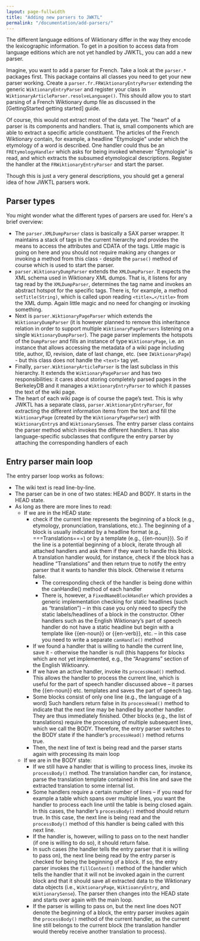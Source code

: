 ```yaml
---
layout: page-fullwidth
title: "Adding new parsers to JWKTL"
permalink: "/documentation/add-parsers/"
---
```



The different language editions of Wiktionary differ in the way they encode the lexicographic information. To get in a position to access data from language editions which are not yet handled by JWKTL, you can add a new parser.

Imagine, you want to add a parser for French. Take a look at the `parser.*` packages first. This package contains all classes you need to get your new parser working. Create a `parser.fr.FRWiktionaryEntryParser` extending the generic `WiktionaryEntryParser` and register your class in `WiktionaryArticleParser.resolveLanguage()`. This should allow you to start parsing of a French Wiktionary dump file as discussed in the [GettingStarted getting started] guide. 

Of course, this would not extract most of the data yet. The "heart" of a parser is its components and handlers. That is, small components which are able to extract a specific article constituent. The articles of the French Wiktionary contain, for example, a headline "Étymologie" under which the etymology of a word is described. One handler could thus be an `FREtymologyHandler` which asks for being invoked whenever "Étymologie" is read, and which extracts the subsumed etymological descriptions. Register the handler at the `FRWiktionaryEntryParser` and start the parser.

Though this is just a very general descriptions, you should get a general idea of how JWKTL parsers work.


Parser types
------------

You might wonder what the different types of parsers are used for. Here's a brief overview:

* The `parser.XMLDumpParser` class is basically a SAX parser wrapper. It maintains a stack of tags in the current hierarchy and provides the means to access the attributes and CDATA of the tags. Little magic is going on here and you should not require making any changes or invoking a method from this class - despite the `parse()` method of course which is used to start the parser.
* `parser.WiktionaryDumpParser` extends the `XMLDumpParser`. It expects the XML schema used in Wiktionary XML dumps. That is, it listens for any tag read by the `XMLDumpParser`, determines the tag name and invokes an abstract hotspot for the specific tags. There is, for example, a method `setTitle(String)`, which is called upon reading `<title>…</title>` from the XML dump. Again little magic and no need for changing or invoking something.
* Next is `parser.WiktionaryPageParser` which extends the `WiktionaryDumpParser` (it is however planned to remove this inheritance relation in order to support multiple `WiktionaryPageParsers` listening on a single `WiktionaryDumpParser`). The page parser implements the hotspots of the `DumpParser` and fills an instance of type `WiktionaryPage`, i.e. an instance that allows accessing the metadata of a wiki page including title, author, ID, revision, date of last change, etc. (see `IWiktionaryPage`) - but this class does not handle the `<text>` tag yet.
* Finally, `parser.WiktionaryArticleParser` is the last subclass in this hierarchy. It extends the `WiktionaryPageParser` and has two responsibilities: it cares about storing completely parsed pages in the BerkeleyDB and it manages a `WiktionaryEntryParser` to which it passes the text of the wiki page.
* The heart of each wiki page is of course the page’s text. This is why JWKTL has a separate class, `parser.WiktionaryEntryParser`, for extracting the different information items from the text and fill the `WiktionaryPage` (created by the `WiktionaryPageParser`) with `WiktionaryEntry`s and `WiktionarySense`s. The entry parser class contains the parser method which invokes the different handlers. It has also language-specific subclasses that configure the entry parser by attaching the corresponding handlers of each 


Entry parser main loop
----------------------

The entry parser loop works as follows:

  * The wiki text is read line-by-line.
  * The parser can be in one of two states: HEAD and BODY. It starts in the HEAD state.
  * As long as there are more lines to read:
    * If we are in the HEAD state:
      * check if the current line represents the beginning of a block (e.g., etymology, pronunciation, translations, etc.). The beginning of a block is usually indicated by a headline format (e.g., ===Translations===) or by a template (e.g., {{en-noun}}). So if the line is a potential beginning of a block, iterate through all attached handlers and ask them if they want to handle this block. A translation handler would, for instance, check if the block has a headline “Translations” and then return true to notify the entry parser that it wants to handler this block. Otherwise it returns false.
        * The corresponding check of the handler is being done within the canHandle() method of each handler
        * There is, however, a `FixedNameBlockHandler` which provides a generic implementation checking for static headlines (such as “translation”) – in this case you only need to specify the static labels/headlines of a block in the constructor. Other handlers such as the English Wiktionary’s part of speech handler do not have a static headline but begin with a template like {{en-noun}} or {{en-verb}}, etc. – in this case you need to write a separate `canHandle()` method
      * If we found a handler that is willing to handle the current line, save it - otherwise the handler is null (this happens for blocks which are not yet implemented, e.g., the “Anagrams” section of the English Wiktioanry.
      * If we have an active handler, invoke its `processHead()` method. This allows the handler to process the current line, which is useful for the part of speech handler discussed above – it parses the {{en-noun}} etc. templates and saves the part of speech tag.
      * Some blocks consist of only one line (e.g., the language of a word) Such handlers return false in its `processHead()` method to indicate that the next line may be handled by another handler. They are thus immediately finished. Other blocks (e.g., the list of translations) require the processing of multiple subsequent lines, which we call the BODY. Therefore, the entry parser switches to the BODY state if the handler’s `processHead()` method returns true.
      * Then, the next line of text is being read and the parser starts again with processing its main loop 
    * If we are in the BODY state:
      * If we still have a handler that is willing to process lines, invoke its `processBody()` method. The translation handler can, for instance, parse the translation template contained in this line and save the extracted translation to some internal list. 
      * Some handlers require a certain number of lines – if you read for example a table which spans over multiple lines, you want the handler to process each line until the table is being closed again. In this cases, the handler’s `processBody()` method should return true. In this case, the next line is being read and the `processBody()` method of this handler is being called with this next line.
      * If the handler is, however, willing to pass on to the next handler (if one is willing to do so), it should return false. 
      * In such cases (the handler tells the entry parser that it is willing to pass on), the next line being read by the entry parser is checked for being the beginning of a block. If so, the entry parser invokes the `fillContent()` method of the handler which tells the handler that it will not be invoked again in the current block and that it should save all extracted data to the Wiktionary data objects (i.e., `WiktionaryPage`, `WiktioanryEntry`, and `WiktionarySense`). The parser then changes into the HEAD state and starts over again with the main loop.
      * If the parser is willing to pass on, but the next line does NOT denote the beginning of a block, the entry parser invokes again the `processBody()` method of the current handler, as the current line still belongs to the current block (the translation handler would thereby receive another translation to process).
